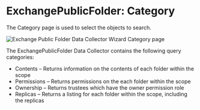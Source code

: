 # ExchangePublicFolder: Category

The Category page is used to select the objects to search.

![Exchange Public Folder Data Collector Wizard Category page](/img/product_docs/accessanalyzer/12.0/admin/datacollector/exchangepublicfolder/category.webp)

The ExchangePublicFolder Data Collector contains the following query categories:

- Contents – Returns information on the contents of each folder within the scope
- Permissions – Returns permissions on the each folder within the scope
- Ownership – Returns trustees which have the owner permission role
- Replicas – Returns a listing for each folder within the scope, including the replicas
